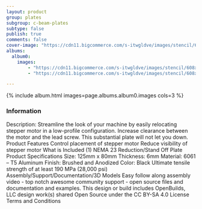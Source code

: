 ```yaml
---
layout: product
group: plates
subgroup: c-beam-plates
subtype: false
publish: true
comments: false
cover-image: "https://cdn11.bigcommerce.com/s-itwgldve/images/stencil/608x608/products/259/3776/Reduction-Standoff_Plate_Profile_Picture__29853.1675310603.png?c=2"
albums:
  album0:
    images:
        - "https://cdn11.bigcommerce.com/s-itwgldve/images/stencil/608x608/products/259/3776/Reduction-Standoff_Plate_Profile_Picture__29853.1675310603.png?c=2"
        - "https://cdn11.bigcommerce.com/s-itwgldve/images/stencil/608x608/products/259/2329/clamppulleyandbelt_i_w_2__08838.1675310603.jpg?c=2"

---
```


{% include album.html images=page.albums.album0.images cols=3 %}

### Information

Description:
 Streamline the look of your machine by easily relocating stepper motor in a low-profile configuration. Increase clearance between the motor and the lead screw. This substantial plate will not let you down.   Product Features  Control placement of stepper motor Reduce visibility of stepper motor What is Included  (1) NEMA 23 Reduction/Stand Off Plate Product Specifications  Size: 125mm x 80mm Thickness: 6mm Material: 6061 – T5 Aluminum Finish: Brushed and Anodized Color: Black Ultimate tensile strength of at least 190 MPa (28,000 psi)   Assembly/Support/Documentation/3D Models   Easy follow along assembly video - top notch awesome community support - open source files and documentation and examples. This design or build includes  OpenBuilds, LLC design work(s) shared Open Source under the CC BY-SA 4.0 License Terms and Conditions  

